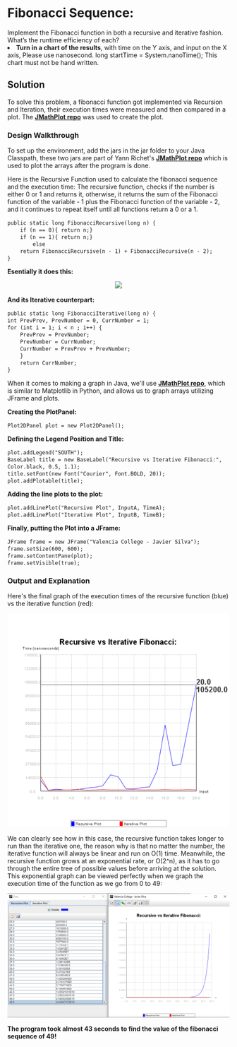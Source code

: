 <h1> Fibonacci Sequence:</h1>
	Implement the Fibonacci function in both a recursive and iterative fashion. What’s the runtime efficiency of each? <br>
<li> <b>Turn in a chart of the results</b>, with time on the Y axis, and input on the X axis, Please use nanosecond. long startTime = System.nanoTime(); This chart must not be hand written.
 
<h2> Solution </h2>
 	To solve this problem, a fibonacci function got implemented via Recursion and Iteration, their execution times were measured and then compared in a plot. The <b><a href="https://github.com/yannrichet/jmathplot">JMathPlot repo</a></b> was used to create the plot.
 
<h3> Design Walkthrough </h3>
		To set up the environment, add the jars in the jar folder to your Java Classpath, these two jars are part of Yann Richet's <b><a href="https://github.com/yannrichet/jmathplot">JMathPlot repo</a></b> which is used to plot the arrays after the program is done.

Here is the Recursive Function used to calculate the fibonacci sequence and the execution time:
The recursive function, checks if the number is either 0 or 1 and returns it, otherwise, it returns the sum of the Fibonacci function of the variable - 1 plus the Fibonacci function of the variable - 2, and it continues to repeat itself until all functions return a 0 or a 1.
	
	public static long FibonacciRecursive(long n) {
		if (n == 0){ return n;}
		if (n == 1){ return n;}
			else
		return FibonacciRecursive(n - 1) + FibonacciRecursive(n - 2);
	}
<b>Esentially it does this:</b>
<p align="center">
	<img src="https://i.imgur.com/tZncFAL.png" style="align-self: center;"></img>
</p>
<b>And its Iterative counterpart:</b>

  	public static long FibonacciIterative(long n) {
   	int PrevPrev, PrevNumber = 0, CurrNumber = 1;   
   	for (int i = 1; i < n ; i++) {
    	PrevPrev = PrevNumber;
    	PrevNumber = CurrNumber;
    	CurrNumber = PrevPrev + PrevNumber;
   		}
    	return CurrNumber;
   	}
	
When it comes to making a graph in Java, we'll use <b><a href="https://github.com/yannrichet/jmathplot">JMathPlot repo</a></b>, which is similar to Matplotlib in Python, and allows us to graph arrays utilizing JFrame and plots.

<b>Creating the PlotPanel:</b>

	Plot2DPanel plot = new Plot2DPanel();

<b>Defining the Legend Position and Title:</b>

	plot.addLegend("SOUTH");
	BaseLabel title = new BaseLabel("Recursive vs Iterative Fibonacci:", Color.black, 0.5, 1.1);
	title.setFont(new Font("Courier", Font.BOLD, 20));
	plot.addPlotable(title);


<b>Adding the line plots to the plot:</b>

	plot.addLinePlot("Recursive Plot", InputA, TimeA);
	plot.addLinePlot("Iterative Plot", InputB, TimeB);

<b>Finally, putting the Plot into a JFrame:</b>

	JFrame frame = new JFrame("Valencia College - Javier Silva");
	frame.setSize(600, 600);
	frame.setContentPane(plot);
	frame.setVisible(true);
	
<h3> Output and Explanation </h3>
	Here's the final graph of the execution times of the recursive function (blue) vs the iterative function (red):
<p align="center">
	<img src="img/OutputGraph.png" style="align-self: center;"></img>
</p>

We can clearly see how in this case, the recursive function takes longer to run than the iterative one, the reason why is that no matter the number, the iterative function will always be linear and run on O(1) time. Meanwhile, the recursive function grows at an exponential rate, or O(2^n), as it has to go through the entire tree of possible values before arriving at the solution. This exponential graph can be viewed perfectly when we graph the execution time of the function as we go from 0 to 49:
	
<p align="center">
<img src="img/Outputto49.png" style="align-self: center;"></img>
</p>

<b>The program took almost 43 seconds to find the value of the fibonacci sequence of 49!</b>

